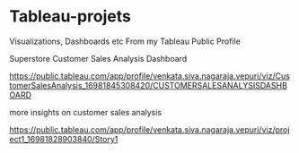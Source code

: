 # Tableau-projets
Visualizations, Dashboards etc
From my Tableau Public Profile

Superstore Customer Sales Analysis Dashboard

https://public.tableau.com/app/profile/venkata.siva.nagaraja.vepuri/viz/CustomerSalesAnalysis_16981845308420/CUSTOMERSALESANALYSISDASHBOARD

more insights on customer sales analysis

https://public.tableau.com/app/profile/venkata.siva.nagaraja.vepuri/viz/project1_16981828903840/Story1
